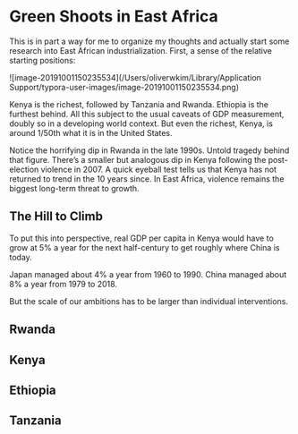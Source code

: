 # Green Shoots in East Africa

This is in part a way for me to organize my thoughts and actually start some research into East African industrialization. First, a sense of the relative starting positions:

![image-20191001150235534](/Users/oliverwkim/Library/Application Support/typora-user-images/image-20191001150235534.png)

Kenya is the richest, followed by Tanzania and Rwanda. Ethiopia is the furthest behind. All this subject to the usual caveats of GDP measurement, doubly so in a developing world context. But even the richest, Kenya, is around 1/50th what it is in the United States. 

Notice the horrifying dip in Rwanda in the late 1990s. Untold tragedy behind that figure. There’s a smaller but analogous dip in Kenya following the post-election violence in 2007. A quick eyeball test tells us that Kenya has not returned to trend in the 10 years since. In East Africa, violence remains the biggest long-term threat to growth.



## The Hill to Climb

To put this into perspective, real GDP per capita in Kenya would have to grow at 5% a year for the next half-century to get roughly where China is today.

Japan managed about 4% a year from 1960 to 1990. China managed about 8% a year from 1979 to 2018.

But the scale of our ambitions has to be larger than individual interventions. 

## Rwanda

## Kenya

## Ethiopia

## Tanzania

